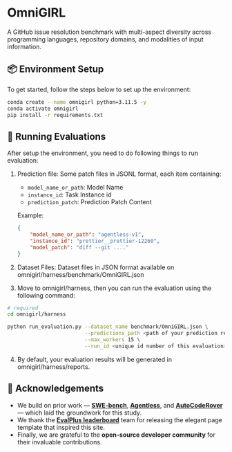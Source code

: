 # OmniGIRL 
A GitHub issue resolution benchmark with multi-aspect diversity across programming languages, repository domains, and modalities of input information.


## 📦 Environment Setup

To get started, follow the steps below to set up the environment:

```bash
conda create --name omnigirl python=3.11.5 -y
conda activate omnigirl
pip install -r requirements.txt
```

## 🚀 Running Evaluations

After setup the environment, you need to do following things to run evaluation:

1. Prediction file: Some patch files in JSONL format, each item containing:
   - `model_name_or_path`: Model Name
   - `instance_id`: Task Instance id
   - `prediction_patch`: Prediction Patch Content

    Example:
    ```json
    {
        "model_name_or_path": "agentless-v1",
        "instance_id": "prettier__prettier-12260",
        "model_patch": "diff --git ...."
    }
    ```
2. Dataset Files: Dataset files in JSON format available on omnigirl/harness/benchmark/OmniGIRL.json

3. Move to omnigirl/harness, then you can run the evaluation using the following command:

```bash
# required
cd omnigirl/harness

python run_evaluation.py --dataset_name benchmark/OmniGIRL.json \
                         --predictions_path <path of your prediction results> \
                         --max_workers 15 \
                         --run_id <unique id number of this evaluation>
```

4. By default, your evaluation results will be generated in omnigirl/harness/reports.

## 🙏 Acknowledgements
- We build on prior work — **[SWE-bench](https://arxiv.org/abs/2310.06770)**, **[Agentless](https://arxiv.org/abs/2407.01489)**, and **[AutoCodeRover](https://arxiv.org/abs/2404.05427)** — which laid the groundwork for this study.
- We thank the **[EvalPlus leaderboard](https://github.com/evalplus/evalplus)** team for releasing the elegant page template that inspired this site.
- Finally, we are grateful to the **open-source developer community** for their invaluable contributions.

